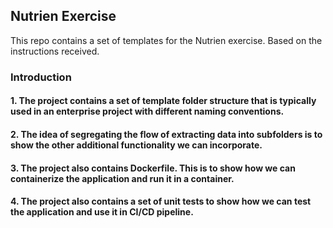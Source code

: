 <!-- Nutrien Exercise -->
## Nutrien Exercise

This repo contains a set of templates for the Nutrien exercise. Based on the instructions received.

### Introduction
#### 1. The project contains a set of template folder structure that is typically used in an enterprise project with different naming conventions.
#### 2. The idea of segregating the flow of extracting data into subfolders is to show the other additional functionality we can incorporate.
#### 3. The project also contains Dockerfile. This is to show how we can containerize the application and run it in a container.
#### 4. The project also contains a set of unit tests to show how we can test the application and use it in CI/CD pipeline.